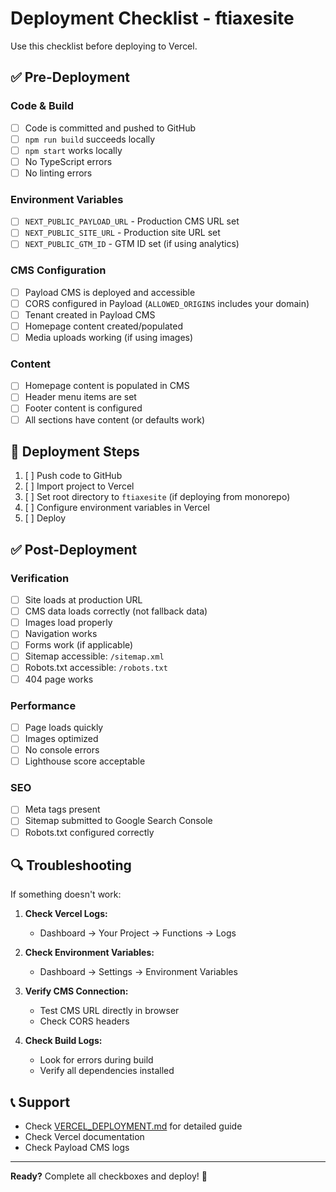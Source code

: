 # Deployment Checklist - ftiaxesite

Use this checklist before deploying to Vercel.

## ✅ Pre-Deployment

### Code & Build
- [ ] Code is committed and pushed to GitHub
- [ ] `npm run build` succeeds locally
- [ ] `npm start` works locally
- [ ] No TypeScript errors
- [ ] No linting errors

### Environment Variables
- [ ] `NEXT_PUBLIC_PAYLOAD_URL` - Production CMS URL set
- [ ] `NEXT_PUBLIC_SITE_URL` - Production site URL set
- [ ] `NEXT_PUBLIC_GTM_ID` - GTM ID set (if using analytics)

### CMS Configuration
- [ ] Payload CMS is deployed and accessible
- [ ] CORS configured in Payload (`ALLOWED_ORIGINS` includes your domain)
- [ ] Tenant created in Payload CMS
- [ ] Homepage content created/populated
- [ ] Media uploads working (if using images)

### Content
- [ ] Homepage content is populated in CMS
- [ ] Header menu items are set
- [ ] Footer content is configured
- [ ] All sections have content (or defaults work)

## 🚀 Deployment Steps

1. [ ] Push code to GitHub
2. [ ] Import project to Vercel
3. [ ] Set root directory to `ftiaxesite` (if deploying from monorepo)
4. [ ] Configure environment variables in Vercel
5. [ ] Deploy

## ✅ Post-Deployment

### Verification
- [ ] Site loads at production URL
- [ ] CMS data loads correctly (not fallback data)
- [ ] Images load properly
- [ ] Navigation works
- [ ] Forms work (if applicable)
- [ ] Sitemap accessible: `/sitemap.xml`
- [ ] Robots.txt accessible: `/robots.txt`
- [ ] 404 page works

### Performance
- [ ] Page loads quickly
- [ ] Images optimized
- [ ] No console errors
- [ ] Lighthouse score acceptable

### SEO
- [ ] Meta tags present
- [ ] Sitemap submitted to Google Search Console
- [ ] Robots.txt configured correctly

## 🔍 Troubleshooting

If something doesn't work:

1. **Check Vercel Logs:**
   - Dashboard → Your Project → Functions → Logs

2. **Check Environment Variables:**
   - Dashboard → Settings → Environment Variables

3. **Verify CMS Connection:**
   - Test CMS URL directly in browser
   - Check CORS headers

4. **Check Build Logs:**
   - Look for errors during build
   - Verify all dependencies installed

## 📞 Support

- Check [VERCEL_DEPLOYMENT.md](./VERCEL_DEPLOYMENT.md) for detailed guide
- Check Vercel documentation
- Check Payload CMS logs

---

**Ready?** Complete all checkboxes and deploy! 🚀


